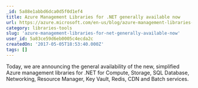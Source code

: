 ```yaml
---
_id: 5a88e1abbd6dca0d5f0d1ef4
title: Azure Management Libraries for .NET generally available now
url: https://azure.microsoft.com/en-us/blog/azure-management-libraries-for-net-generally-available-now/
category: libraries-tools
slug: 'azure-management-libraries-for-net-generally-available-now'
user_id: 5a83ce59d6eb0005c4ecda2c
createdOn: '2017-05-05T18:53:40.000Z'
tags: []
---
```


Today, we are announcing the general availability of the new, simplified Azure management libraries for .NET for Compute, Storage, SQL Database, Networking, Resource Manager, Key Vault, Redis, CDN and Batch services.
